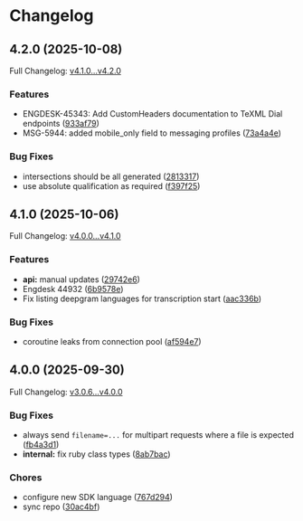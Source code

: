 # Changelog

## 4.2.0 (2025-10-08)

Full Changelog: [v4.1.0...v4.2.0](https://github.com/team-telnyx/telnyx-ruby/compare/v4.1.0...v4.2.0)

### Features

* ENGDESK-45343: Add CustomHeaders documentation to TeXML Dial endpoints ([933af79](https://github.com/team-telnyx/telnyx-ruby/commit/933af79e747d794e1c5c980b9575f3d48c3095d1))
* MSG-5944: added mobile_only field to messaging profiles ([73a4a4e](https://github.com/team-telnyx/telnyx-ruby/commit/73a4a4e0bfa45b7be8b0c1f1e043a5e002f14525))


### Bug Fixes

* intersections should be all generated ([2813317](https://github.com/team-telnyx/telnyx-ruby/commit/2813317fb45a849825991c6d4527e5796aef10f7))
* use absolute qualification as required ([f397f25](https://github.com/team-telnyx/telnyx-ruby/commit/f397f2509dcff24958bf33f36318f8e42a1a016a))

## 4.1.0 (2025-10-06)

Full Changelog: [v4.0.0...v4.1.0](https://github.com/team-telnyx/telnyx-ruby/compare/v4.0.0...v4.1.0)

### Features

* **api:** manual updates ([29742e6](https://github.com/team-telnyx/telnyx-ruby/commit/29742e6ad6d820a8dab36a6b8dc620947c9eaddb))
* Engdesk 44932 ([6b9578e](https://github.com/team-telnyx/telnyx-ruby/commit/6b9578e96c7c5f173a8a1410839177c72a5019c3))
* Fix listing deepgram languages for transcription start ([aac336b](https://github.com/team-telnyx/telnyx-ruby/commit/aac336b7d6eb18598bed322853b9758c9ca2d0a8))


### Bug Fixes

* coroutine leaks from connection pool ([af594e7](https://github.com/team-telnyx/telnyx-ruby/commit/af594e7c7ca9c21523ff23af7e603cd8c73384a1))

## 4.0.0 (2025-09-30)

Full Changelog: [v3.0.6...v4.0.0](https://github.com/team-telnyx/telnyx-ruby/compare/v3.0.6...v4.0.0)

### Bug Fixes

* always send `filename=...` for multipart requests where a file is expected ([fb4a3d1](https://github.com/team-telnyx/telnyx-ruby/commit/fb4a3d124ea18c939725c09a9d22a8bde7eea3cb))
* **internal:** fix ruby class types ([8ab7bac](https://github.com/team-telnyx/telnyx-ruby/commit/8ab7bac36ee463f20ff65484ecec561cb4260106))


### Chores

* configure new SDK language ([767d294](https://github.com/team-telnyx/telnyx-ruby/commit/767d294576bfe88a9e47dd3365a250cf39f1edfd))
* sync repo ([30ac4bf](https://github.com/team-telnyx/telnyx-ruby/commit/30ac4bf8c4d7a3739d148ca7e6ac1294365bb0d7))

